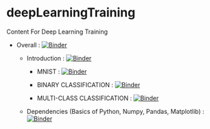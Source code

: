 # deepLearningTraining
Content For Deep Learning Training

- Overall : 
[![Binder](https://mybinder.org/badge_logo.svg)](https://mybinder.org/v2/gh/digishgabhawala/deepLearningTraining/master)

  - Introduction : 
  [![Binder](https://mybinder.org/badge_logo.svg)](https://mybinder.org/v2/gh/digishgabhawala/deepLearningTraining/master?filepath=Intro)

    - MNIST :
    [![Binder](https://mybinder.org/badge_logo.svg)](https://mybinder.org/v2/gh/digishgabhawala/deepLearningTraining/master?filepath=Intro%2Fmnist.ipynb)

    - BINARY CLASSIFICATION : [![Binder](https://mybinder.org/badge_logo.svg)](https://mybinder.org/v2/gh/digishgabhawala/deepLearningTraining/master?filepath=Intro%2Fbinary_classification_bank_notes.ipynb)

    - MULTI-CLASS CLASSIFICATION : [![Binder](https://mybinder.org/badge_logo.svg)](https://mybinder.org/v2/gh/digishgabhawala/deepLearningTraining/master?filepath=Intro%2Fmulti_classification_wines.ipynb)

  - Dependencies (Basics of Python, Numpy, Pandas, Matplotlib) : 
  [![Binder](https://mybinder.org/badge_logo.svg)](https://mybinder.org/v2/gh/digishgabhawala/deepLearningTraining/master?filepath=dependencies.ipynb)
